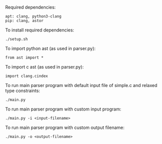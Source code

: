 Required dependencies:

	apt: clang, python3-clang
	pip: clang, astor 
	
To install required dependencies: 

	./setup.sh
	
To import python ast (as used in parser.py):

	from ast import *
	
To import c ast (as used in parser.py):

	import clang.cindex
	
To run main parser program with default input file of simple.c and relaxed type constraints:

	./main.py
	
	
To run main parser program with custom input program:

	./main.py -i <input-filename>
	
To run main parser program with custom output filename:

	./main.py -o <output-filename>
